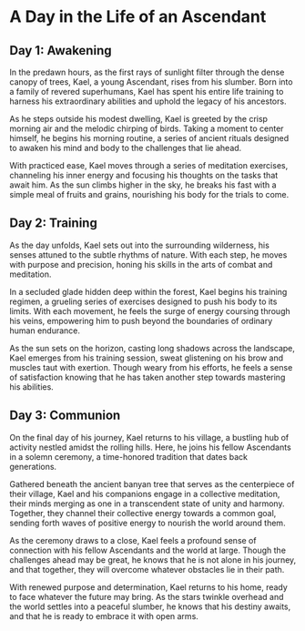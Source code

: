 # A Day in the Life of an Ascendant

## Day 1: Awakening

In the predawn hours, as the first rays of sunlight filter through the dense canopy of trees, Kael, a young Ascendant, rises from his slumber. Born into a family of revered superhumans, Kael has spent his entire life training to harness his extraordinary abilities and uphold the legacy of his ancestors.

As he steps outside his modest dwelling, Kael is greeted by the crisp morning air and the melodic chirping of birds. Taking a moment to center himself, he begins his morning routine, a series of ancient rituals designed to awaken his mind and body to the challenges that lie ahead.

With practiced ease, Kael moves through a series of meditation exercises, channeling his inner energy and focusing his thoughts on the tasks that await him. As the sun climbs higher in the sky, he breaks his fast with a simple meal of fruits and grains, nourishing his body for the trials to come.

## Day 2: Training

As the day unfolds, Kael sets out into the surrounding wilderness, his senses attuned to the subtle rhythms of nature. With each step, he moves with purpose and precision, honing his skills in the arts of combat and meditation.

In a secluded glade hidden deep within the forest, Kael begins his training regimen, a grueling series of exercises designed to push his body to its limits. With each movement, he feels the surge of energy coursing through his veins, empowering him to push beyond the boundaries of ordinary human endurance.

As the sun sets on the horizon, casting long shadows across the landscape, Kael emerges from his training session, sweat glistening on his brow and muscles taut with exertion. Though weary from his efforts, he feels a sense of satisfaction knowing that he has taken another step towards mastering his abilities.

## Day 3: Communion

On the final day of his journey, Kael returns to his village, a bustling hub of activity nestled amidst the rolling hills. Here, he joins his fellow Ascendants in a solemn ceremony, a time-honored tradition that dates back generations.

Gathered beneath the ancient banyan tree that serves as the centerpiece of their village, Kael and his companions engage in a collective meditation, their minds merging as one in a transcendent state of unity and harmony. Together, they channel their collective energy towards a common goal, sending forth waves of positive energy to nourish the world around them.

As the ceremony draws to a close, Kael feels a profound sense of connection with his fellow Ascendants and the world at large. Though the challenges ahead may be great, he knows that he is not alone in his journey, and that together, they will overcome whatever obstacles lie in their path.

With renewed purpose and determination, Kael returns to his home, ready to face whatever the future may bring. As the stars twinkle overhead and the world settles into a peaceful slumber, he knows that his destiny awaits, and that he is ready to embrace it with open arms.